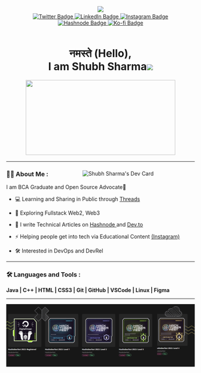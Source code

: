 <div id="header" align="center">
  <img src="https://media.giphy.com/media/3oKIPnAiaMCws8nOsE/giphy.gif" width="100">
  
  <div id="badges">
    <a href="https://www.twitter.com/code_shubh" target="_blank">
      <img src="https://img.shields.io/badge/Twitter-red?style=for-the-badge&logo=twitter&logoColor=white" alt="Twitter Badge"/>
    </a>
    <a href="https://www.linkedin.com/in/shubhsharma19/" target="_blank">
      <img src="https://img.shields.io/badge/LinkedIn-blue?style=for-the-badge&logo=linkedin&logoColor=white" alt="LinkedIn Badge"/>
    </a>
    <a href="https://www.instagram.com/code.shubh" target="_blank">
      <img src="https://img.shields.io/badge/Instagram-purple?style=for-the-badge&logo=instagram&logoColor=white" alt="Instagram Badge"/>
    </a>
    <br>
     <a href="https://shubhsharma19.hashnode.dev" target="_blank">
      <img src="https://img.shields.io/badge/hashnode-royalblue?style=for-the-badge&logo=hashnode&logoColor=white" alt="Hashnode Badge"/>
    </a>
    <a href="https://ko-fi.com/shubhsharma19" target="_blank">
      <img src="https://img.shields.io/badge/BuyMeACoffee-orange?style=for-the-badge&logo=Ko-fi&logoColor=white" alt="Ko-fi Badge"/>
    </a>
  </div>
  
  <div> 
    <img src="https://komarev.com/ghpvc/?username=shubhsharma19&style=flat-square&color=blue" alt=""/>
  </div>
  
  <h1 align="center"> नमस्ते (Hello), <br>I am Shubh Sharma<img src="https://media.giphy.com/media/hvRJCLFzcasrR4ia7z/giphy.gif" width="30px"/> </h1>
</div>

<div id="Bannergif" align="center">
  <img src="https://media.giphy.com/media/13HgwGsXF0aiGY/giphy.gif" width="400" height="200"/>
  
  ---
</div>

<div id= "About me" align="left">
  <a href="https://app.daily.dev/shubhsharma19"><img src="https://api.daily.dev/devcards/e150da2c5e5c47c1bdb43ff82fd7c5c9.png?r=mc2" align="right" width="300" alt="Shubh Sharma's Dev Card"/></a>
   
### :man_technologist: About Me :
  I am BCA Graduate and Open Source Advocate🥑
 
- 💻 Learning and Sharing in Public through <a href="https://twitter.com/code_shubh" target="_blank">Threads</a>
  
- 🌱 Exploring Fullstack Web2, Web3
  
- 📝 I write Technical Articles on <a href="https://shubhsharma19.hashnode.dev" target="_blank"> Hashnode </a> and <a href="https://dev.to/shubhsharma19" target="_blank"> Dev.to </a> 

- ⚡ Helping people get into tech via Educational Content <a href="https://instagram.com" target="_blank">(Instagram)</a>
  
- 🛠️ Interested in DevOps and DevRel
---

### :hammer_and_wrench: Languages and Tools :
<div id="language-and-tools">
  <b>Java | C++ | HTML | CSS3 | Git | GitHub | VSCode | Linux | Figma </b>
  
  ---
</div>
<div id="holopins-hacktoberfest">
  <img src="https://github.com/shubhsharma19/shubhsharma19/blob/main/Holopins.png" alt="hacktoberfest-holopins">
</div>
  

